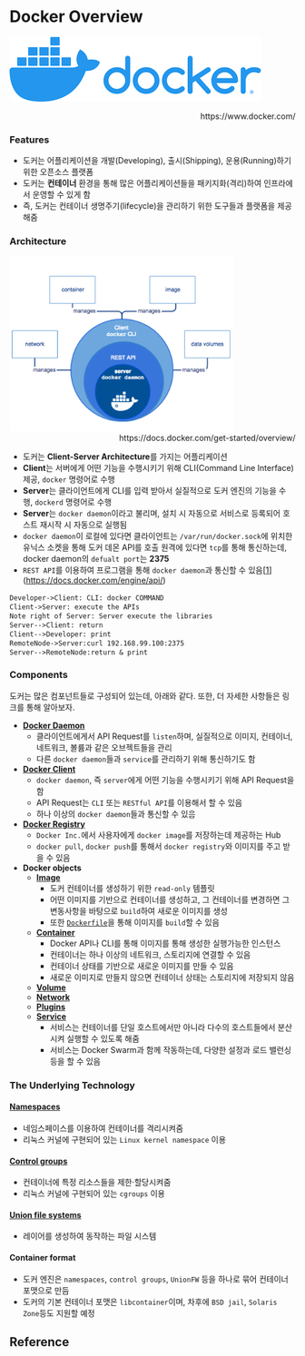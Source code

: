# Docker Overview

![Docker](img/docker.png)

<div style="text-align:right"><a herf="https://www.docker.com/">https://www.docker.com/</a></div>

### Features

- 도커는 어플리케이션을 개발(Developing), 출시(Shipping), 운용(Running)하기 위한 오픈소스 플랫폼
- 도커는 **컨테이너** 환경을 통해 많은 어플리케이션들을 패키지화(격리)하여 인프라에서 운영할 수 있게 함
- 즉, 도커는 컨테이너 생명주기(lifecycle)을 관리하기 위한 도구들과 플랫폼을 제공해줌

### Architecture
<img src="img/docker-architecture.png" alt="Docker Architecture" style="zoom: 80%;" />

<div style="text-align:right" ><a herf="https://docs.docker.com/get-started/overview/">https://docs.docker.com/get-started/overview/</a></div>

- 도커는 **Client-Server Architecture**를 가지는 어플리케이션
- **Client**는 서버에게 어떤 기능을 수행시키기 위해 CLI(Command Line Interface) 제공, `docker` 명령어로 수행
- **Server**는 클라이언트에게 CLI를 입력 받아서 실질적으로 도커 엔진의 기능을 수행, `dockerd` 명령어로 수행
- **Server**는 `docker daemon`이라고 불리며, 설치 시 자동으로 서비스로 등록되어 호스트 재시작 시 자동으로 실행됨
- `docker daemon`이 로컬에 있다면 클라이언트는 `/var/run/docker.sock`에 위치한 유닉스 소켓을 통해 도커 데몬 API를 호출
                                   원격에 있다면 `tcp`를 통해 통신하는데, docker daemon의 `defualt port`는  **2375**
- `REST API`를 이용하여 프로그램을 통해 `docker daemon`과 통신할 수 있음[[1]](https://docs.docker.com/engine/api/)

```sequence
Developer->Client: CLI: docker COMMAND
Client->Server: execute the APIs
Note right of Server: Server execute the libraries
Server-->Client: return
Client-->Developer: print
RemoteNode->Server:curl 192.168.99.100:2375
Server-->RemoteNode:return & print
```

### Components

도커는 많은 컴포넌트들로 구성되어 있는데, 아래와 같다. 또한, 더 자세한 사항들은 링크를 통해 알아보자.

- [**Docker Daemon**](daemon.md)
  - 클라이언트에게서 API Request를 `listen`하며, 실질적으로 이미지, 컨테이너, 네트워크, 볼륨과 같은 오브젝트들을 관리
  - 다른 `docker daemon`들과 `service`를 관리하기 위해 통신하기도 함
- [**Docker Client**](client.md)
  - `docker daemon`, 즉 `server`에게 어떤 기능을 수행시키기 위해 API Request을 함
  - API Request는 `CLI` 또는 `RESTful API`를 이용해서 할 수 있음
  - 하나 이상의 `docker daemon`들과 통신할 수 있ᅌᅳᆷ
- [**Docker Registry**](registry.md)
  - `Docker Inc.`에서 사용자에게 `docker image`를 저장하는데 제공하는 Hub
  - `docker pull`, `docker push`를 통해서 `docker registry`와 이미지를 주고 받을 수 있음
- **Docker objects**
  - [**Image**](image.md)
    - 도커 컨테이너를 생성하기 위한 `read-only` 템플릿
    - 어떤 이미지를 기반으로 컨테이너를 생성하고, 그 컨테이너를 변경하면 그 변동사항을 바탕으로 `build`하여 새로운 이미지를 생성
    - 또한 [`Dockerfile`](dockerfile.md)을 통해 이미지를 `build`할 수 있음
  - [**Container**](container.md)
    - Docker API나 CLI를 통해 이미지를 통해 생성한 실행가능한 인스턴스
    - 컨테이너는 하나 이상의 네트워크, 스토리지에 연결할 수 있음
    - 컨테이너 상태를 기반으로 새로운 이미지를 만들 수 있음
    - 새로운 이미지로 만들지 않으면 컨테이너 상태는 스토리지에 저장되지 않음
  - [**Volume**](volume.md)
  - [**Network**](network.md)
  - [**Plugins**](plugins.md)
  - [**Service**](swarm.md)
    - 서비스는 컨테이너를 단일 호스트에서만 아니라 다수의 호스트들에서 분산시켜 실행할 수 있도록 해줌
    - 서비스는 Docker Swarm과 함께 작동하는데, 다양한 설정과 로드 밸런싱 등을 할 수 있음

### The Underlying Technology

#### [Namespaces](namespaces.md)

- 네임스페이스를 이용하여 컨테이너를 격리시켜줌
- 리눅스 커널에 구현되어 있는 `Linux kernel namespace` 이용

#### [Control groups](cgroups.md)

- 컨테이너에 특정 리소스들을 제한·할당시켜줌
- 리눅스 커널에 구현되어 있는 `cgroups` 이용

#### [Union file systems](ufs.md)

- 레이어를 생성하여 동작하는 파일 시스템

#### Container format

- 도커 엔진은 `namespaces`, `control groups`, `UnionFW` 등을 하나로 묶어 컨테이너 포맷으로 만듬
- 도커의 기본 컨테이너 포맷은 `libcontainer`이며, 차후에 `BSD jail`, `Solaris Zone`등도 지원할 예정



## Reference

[1]: https://docs.docker.com/engine/api/ "Develop with Docker Engine API"
[2]: https://blog.naver.com/alice_k106/221738032450 "시작하세요! 도커/쿠버네티스, p 154-155"

